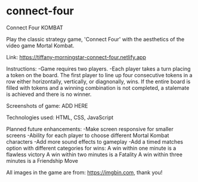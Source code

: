 # connect-four

Connect Four KOMBAT

Play the classic strategy game, 'Connect Four' with the aesthetics of the video game Mortal Kombat.

Link:
https://tiffany-morningstar-connect-four.netlify.app

Instructions:
-Game requires two players.
-Each player takes a turn placing a token on the board.
 The first player to line up four consecutive tokens in a row either horizontally, vertically, or diagnonally, wins.  If the entire board is filled with tokens and a winning combination is not completed, a stalemate is achieved and there is no winner.


Screenshots of game:
ADD HERE

Technologies used:
HTML, CSS, JavaScript

Planned future enhancements:
-Make screen responsive for smaller screens
-Ability for each player to choose different Mortal Kombat characters
-Add more sound effects to gameplay
-Add a timed matches option with different categories for wins:
 A win within one minute is a flawless victory
 A win within two minutes is a Fatality
 A win within three minutes is a Friendship Move
 

All images in the game are from: https://imgbin.com, thank you!
